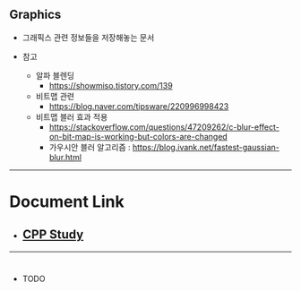 ﻿
## Graphics
  - 그래픽스 관련 정보들을 저장해놓는 문서




- 참고
  - 알파 블렌딩
    - https://showmiso.tistory.com/139 
  - 비트맵 관련
    - https://blog.naver.com/tipsware/220996998423
  - 비트맵 블러 효과 적용
    - https://stackoverflow.com/questions/47209262/c-blur-effect-on-bit-map-is-working-but-colors-are-changed
    - 가우시안 블러 알고리즘 : https://blog.ivank.net/fastest-gaussian-blur.html




---
# Document Link

  - ## [CPP Study](CPP_Study.md)


---
# 

  - TODO
